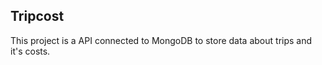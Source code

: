 ## Tripcost

This project is a API connected to MongoDB to store data about trips and it's costs.


